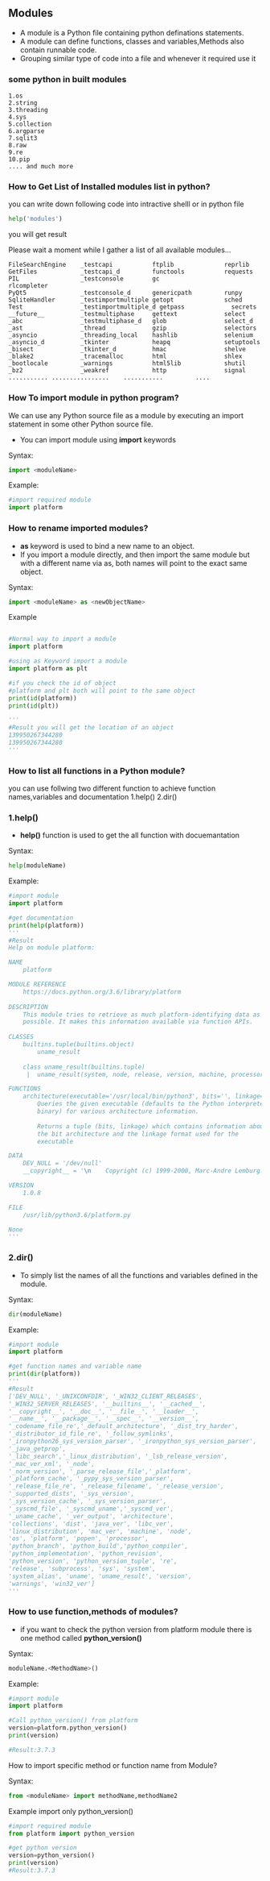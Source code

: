 ## Modules

- A module is a Python file containing python definations statements.
- A module can define functions, classes and variables,Methods also contain runnable code.
- Grouping similar type of code into a file and whenever it required use it 


### some python in built modules
	1.os
	2.string
	3.threading
	4.sys
	5.collection
	6.argparse
	7.sqlit3
	8.raw
	9.re
	10.pip
	.... and much more

### How to Get List of Installed modules list in python?
you can write down following code into intractive shelll or in python file
```python
help('modules')
```
you will get result

Please wait a moment while I gather a list of all available modules...
```
FileSearchEngine    _testcapi           ftplib              reprlib
GetFiles            _testcapi_d         functools           requests
PIL                 _testconsole        gc                  rlcompleter
PyQt5               _testconsole_d      genericpath         runpy
SqliteHandler       _testimportmultiple getopt              sched
Test                _testimportmultiple_d getpass             secrets
__future__          _testmultiphase     gettext             select
_abc                _testmultiphase_d   glob                select_d
_ast                _thread             gzip                selectors
_asyncio            _threading_local    hashlib             selenium
_asyncio_d          _tkinter            heapq               setuptools
_bisect             _tkinter_d          hmac                shelve
_blake2             _tracemalloc        html                shlex
_bootlocale         _warnings           html5lib            shutil
_bz2                _weakref            http                signal
...........	................	...........         ....
```

### How To import module in python program?
We can use any Python source file as a module by executing an import statement in some other Python source file.
- You can import module using **import** keywords

Syntax:
```python
import <moduleName>
```
Example:
```python
#import required module
import platform
```

### How to rename imported modules?
- **as** keyword is used to bind a new name to an object.
- If you import a module directly, and then import the same module but with a different name via as, both names will point to the exact same object.

Syntax:
```python
import <moduleName> as <newObjectName>
```
Example
```python

#Normal way to import a module
import platform

#using as Keyword import a module
import platform as plt

#if you check the id of object 
#platform and plt both will point to the same object
print(id(platform))
print(id(plt))

'''
#Result you will get the location of an object
139950267344280
139950267344280
'''
```

### How to list all functions in a Python module?
you can use follwing two different function to achieve function names,variables and documentation
	1.help()
	2.dir()
### 1.help()
- **help()** function is used to get the  all function with docuemantation

Syntax:
```python
help(moduleName)
```

Example:
```python
#import module
import platform

#get documentation
print(help(platform))
'''
#Result
Help on module platform:

NAME
    platform

MODULE REFERENCE
    https://docs.python.org/3.6/library/platform
    
DESCRIPTION
    This module tries to retrieve as much platform-identifying data as
    possible. It makes this information available via function APIs.
    
CLASSES
    builtins.tuple(builtins.object)
        uname_result
    
    class uname_result(builtins.tuple)
     |  uname_result(system, node, release, version, machine, processor)

FUNCTIONS
    architecture(executable='/usr/local/bin/python3', bits='', linkage='')
        Queries the given executable (defaults to the Python interpreter
        binary) for various architecture information.
        
        Returns a tuple (bits, linkage) which contains information about
        the bit architecture and the linkage format used for the
        executable

DATA
    DEV_NULL = '/dev/null'
    __copyright__ = '\n    Copyright (c) 1999-2000, Marc-Andre Lemburg.

VERSION
    1.0.8

FILE
    /usr/lib/python3.6/platform.py

None
'''
```

### 2.dir()
- To simply list the names of all the functions and variables defined in the module.

Syntax:
```python
dir(moduleName)
```

Example:
```python
#import module
import platform

#get function names and variable name
print(dir(platform))
'''
#Result
['DEV_NULL', '_UNIXCONFDIR', '_WIN32_CLIENT_RELEASES', 
'_WIN32_SERVER_RELEASES', '__builtins__', '__cached__',
'__copyright__', '__doc__', '__file__', '__loader__', 
'__name__', '__package__', '__spec__', '__version__',
'_codename_file_re','_default_architecture', '_dist_try_harder',
'_distributor_id_file_re', '_follow_symlinks', 
'_ironpython26_sys_version_parser', '_ironpython_sys_version_parser', 
'_java_getprop', 
'_libc_search','_linux_distribution', '_lsb_release_version', 
'_mac_ver_xml', '_node', 
'_norm_version', '_parse_release_file','_platform', 
'_platform_cache', '_pypy_sys_version_parser',
'_release_file_re', '_release_filename', '_release_version',
'_supported_dists', '_sys_version',
'_sys_version_cache', '_sys_version_parser',
'_syscmd_file', '_syscmd_uname','_syscmd_ver',
'_uname_cache', '_ver_output', 'architecture', 
'collections', 'dist', 'java_ver', 'libc_ver', 
'linux_distribution', 'mac_ver', 'machine', 'node',
'os', 'platform', 'popen', 'processor',
'python_branch', 'python_build','python_compiler',
'python_implementation', 'python_revision',
'python_version', 'python_version_tuple', 're',
'release', 'subprocess', 'sys', 'system',
'system_alias', 'uname', 'uname_result', 'version',
'warnings', 'win32_ver']
'''
```

### How to use function,methods of modules?

- if you want to check the python version from platform module there is one method called **python_version()**

Syntax:
```python
moduleName.<MethodName>()
```

Example:
```python
#import module
import platform

#Call python_version() from platform
version=platform.python_version()
print(version)

#Result:3.7.3
```

How to import specific method or function name from Module?



Syntax:
```python
from <moduleName> import methodName,methodName2
```

Example import only python_version()
```python
#import required module
from platform import python_version

#get python version
version=python_version()
print(version)
#Result:3.7.3
```
